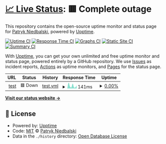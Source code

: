 # [📈 Live Status](https://NiedbalskiPatryk.github.io/teststrapiUpptime): <!--live status--> **🟥 Complete outage**

This repository contains the open-source uptime monitor and status page for [Patryk Niedbalski](https://NiedbalskiPatryk.github.io/teststrapiUpptime), powered by [Upptime](https://github.com/upptime/upptime).

[![Uptime CI](https://github.com/NiedbalskiPatryk/teststrapiUpptime/workflows/Uptime%20CI/badge.svg)](https://github.com/NiedbalskiPatryk/teststrapiUpptime/actions?query=workflow%3A%22Uptime+CI%22)
[![Response Time CI](https://github.com/NiedbalskiPatryk/teststrapiUpptime/workflows/Response%20Time%20CI/badge.svg)](https://github.com/NiedbalskiPatryk/teststrapiUpptime/actions?query=workflow%3A%22Response+Time+CI%22)
[![Graphs CI](https://github.com/NiedbalskiPatryk/teststrapiUpptime/workflows/Graphs%20CI/badge.svg)](https://github.com/NiedbalskiPatryk/teststrapiUpptime/actions?query=workflow%3A%22Graphs+CI%22)
[![Static Site CI](https://github.com/NiedbalskiPatryk/teststrapiUpptime/workflows/Static%20Site%20CI/badge.svg)](https://github.com/NiedbalskiPatryk/teststrapiUpptime/actions?query=workflow%3A%22Static+Site+CI%22)
[![Summary CI](https://github.com/NiedbalskiPatryk/teststrapiUpptime/workflows/Summary%20CI/badge.svg)](https://github.com/NiedbalskiPatryk/teststrapiUpptime/actions?query=workflow%3A%22Summary+CI%22)

With [Upptime](https://upptime.js.org), you can get your own unlimited and free uptime monitor and status page, powered entirely by a GitHub repository. We use [Issues](https://github.com/NiedbalskiPatryk/teststrapiUpptime/issues) as incident reports, [Actions](https://github.com/NiedbalskiPatryk/teststrapiUpptime/actions) as uptime monitors, and [Pages](https://NiedbalskiPatryk.github.io/teststrapiUpptime) for the status page.

<!--start: status pages-->
<!-- This summary is generated by Upptime (https://github.com/upptime/upptime) -->
<!-- Do not edit this manually, your changes will be overwritten -->
<!-- prettier-ignore -->
| URL | Status | History | Response Time | Uptime |
| --- | ------ | ------- | ------------- | ------ |
| <img alt="" src="https://icons.duckduckgo.com/ip3/benefique-livre-79448.herokuapp.com.ico" height="13"> [test](https://benefique-livre-79448.herokuapp.com/) | 🟥 Down | [test.yml](https://github.com/NiedbalskiPatryk/teststrapiUpptime/commits/HEAD/history/test.yml) | <details><summary><img alt="Response time graph" src="./graphs/test/response-time-week.png" height="20"> 141ms</summary><br><a href="https://NiedbalskiPatryk.github.io/teststrapiUpptime/history/test"><img alt="Response time 278" src="https://img.shields.io/endpoint?url=https%3A%2F%2Fraw.githubusercontent.com%2FNiedbalskiPatryk%2FteststrapiUpptime%2FHEAD%2Fapi%2Ftest%2Fresponse-time.json"></a><br><a href="https://NiedbalskiPatryk.github.io/teststrapiUpptime/history/test"><img alt="24-hour response time 162" src="https://img.shields.io/endpoint?url=https%3A%2F%2Fraw.githubusercontent.com%2FNiedbalskiPatryk%2FteststrapiUpptime%2FHEAD%2Fapi%2Ftest%2Fresponse-time-day.json"></a><br><a href="https://NiedbalskiPatryk.github.io/teststrapiUpptime/history/test"><img alt="7-day response time 141" src="https://img.shields.io/endpoint?url=https%3A%2F%2Fraw.githubusercontent.com%2FNiedbalskiPatryk%2FteststrapiUpptime%2FHEAD%2Fapi%2Ftest%2Fresponse-time-week.json"></a><br><a href="https://NiedbalskiPatryk.github.io/teststrapiUpptime/history/test"><img alt="30-day response time 224" src="https://img.shields.io/endpoint?url=https%3A%2F%2Fraw.githubusercontent.com%2FNiedbalskiPatryk%2FteststrapiUpptime%2FHEAD%2Fapi%2Ftest%2Fresponse-time-month.json"></a><br><a href="https://NiedbalskiPatryk.github.io/teststrapiUpptime/history/test"><img alt="1-year response time 231" src="https://img.shields.io/endpoint?url=https%3A%2F%2Fraw.githubusercontent.com%2FNiedbalskiPatryk%2FteststrapiUpptime%2FHEAD%2Fapi%2Ftest%2Fresponse-time-year.json"></a></details> | <details><summary><a href="https://NiedbalskiPatryk.github.io/teststrapiUpptime/history/test">0.00%</a></summary><a href="https://NiedbalskiPatryk.github.io/teststrapiUpptime/history/test"><img alt="All-time uptime 45.85%" src="https://img.shields.io/endpoint?url=https%3A%2F%2Fraw.githubusercontent.com%2FNiedbalskiPatryk%2FteststrapiUpptime%2FHEAD%2Fapi%2Ftest%2Fuptime.json"></a><br><a href="https://NiedbalskiPatryk.github.io/teststrapiUpptime/history/test"><img alt="24-hour uptime 0.00%" src="https://img.shields.io/endpoint?url=https%3A%2F%2Fraw.githubusercontent.com%2FNiedbalskiPatryk%2FteststrapiUpptime%2FHEAD%2Fapi%2Ftest%2Fuptime-day.json"></a><br><a href="https://NiedbalskiPatryk.github.io/teststrapiUpptime/history/test"><img alt="7-day uptime 0.00%" src="https://img.shields.io/endpoint?url=https%3A%2F%2Fraw.githubusercontent.com%2FNiedbalskiPatryk%2FteststrapiUpptime%2FHEAD%2Fapi%2Ftest%2Fuptime-week.json"></a><br><a href="https://NiedbalskiPatryk.github.io/teststrapiUpptime/history/test"><img alt="30-day uptime 1.38%" src="https://img.shields.io/endpoint?url=https%3A%2F%2Fraw.githubusercontent.com%2FNiedbalskiPatryk%2FteststrapiUpptime%2FHEAD%2Fapi%2Ftest%2Fuptime-month.json"></a><br><a href="https://NiedbalskiPatryk.github.io/teststrapiUpptime/history/test"><img alt="1-year uptime 0.00%" src="https://img.shields.io/endpoint?url=https%3A%2F%2Fraw.githubusercontent.com%2FNiedbalskiPatryk%2FteststrapiUpptime%2FHEAD%2Fapi%2Ftest%2Fuptime-year.json"></a></details>

<!--end: status pages-->

[**Visit our status website →**](https://NiedbalskiPatryk.github.io/teststrapiUpptime)

## 📄 License

- Powered by: [Upptime](https://github.com/upptime/upptime)
- Code: [MIT](./LICENSE) © [Patryk Niedbalski](https://NiedbalskiPatryk.github.io/teststrapiUpptime)
- Data in the `./history` directory: [Open Database License](https://opendatacommons.org/licenses/odbl/1-0/)
